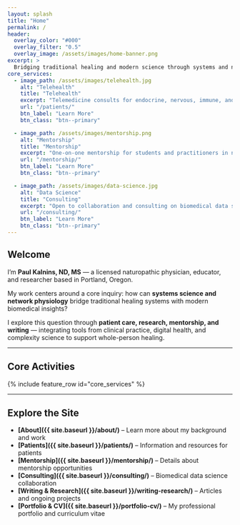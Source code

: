 ```yaml
---
layout: splash
title: "Home"
permalink: /
header:
  overlay_color: "#000"
  overlay_filter: "0.5"
  overlay_image: /assets/images/home-banner.png
excerpt: >
  Bridging traditional healing and modern science through systems and network-based medicine
core_services:
  - image_path: /assets/images/telehealth.jpg
    alt: "Telehealth"
    title: "Telehealth"
    excerpt: "Telemedicine consults for endocrine, nervous, immune, and organ system health using nutritional, herbal, and integrative strategies."
    url: "/patients/"
    btn_label: "Learn More"
    btn_class: "btn--primary"

  - image_path: /assets/images/mentorship.png
    alt: "Mentorship"
    title: "Mentorship"
    excerpt: "One-on-one mentorship for students and practitioners in naturopathic and herbal medicine, with a focus on systems-based clinical reasoning."
    url: "/mentorship/"
    btn_label: "Learn More"
    btn_class: "btn--primary"

  - image_path: /assets/images/data-science.jpg
    alt: "Data Science"
    title: "Consulting"
    excerpt: "Open to collaboration and consulting on biomedical data science projects using wearable data, HRV, and systems-based analytics."
    url: "/consulting/"
    btn_label: "Learn More"
    btn_class: "btn--primary"
---
```


## Welcome

I’m **Paul Kalnins, ND, MS** — a licensed naturopathic physician, educator, and researcher based in Portland, Oregon.

My work centers around a core inquiry: how can **systems science and network physiology** bridge traditional healing systems with modern biomedical insights?  

I explore this question through **patient care, research, mentorship, and writing** — integrating tools from clinical practice, digital health, and complexity science to support whole-person healing.

---

## Core Activities

{% include feature_row id="core_services" %}

---

## Explore the Site

- **[About]({{ site.baseurl }}/about/)** – Learn more about my background and work  
- **[Patients]({{ site.baseurl }}/patients/)** – Information and resources for patients  
- **[Mentorship]({{ site.baseurl }}/mentorship/)** – Details about mentorship opportunities  
- **[Consulting]({{ site.baseurl }}/consulting/)** – Biomedical data science collaboration  
- **[Writing & Research]({{ site.baseurl }}/writing-research/)** – Articles and ongoing projects  
- **[Portfolio & CV]({{ site.baseurl }}/portfolio-cv/)** – My professional portfolio and curriculum vitae
